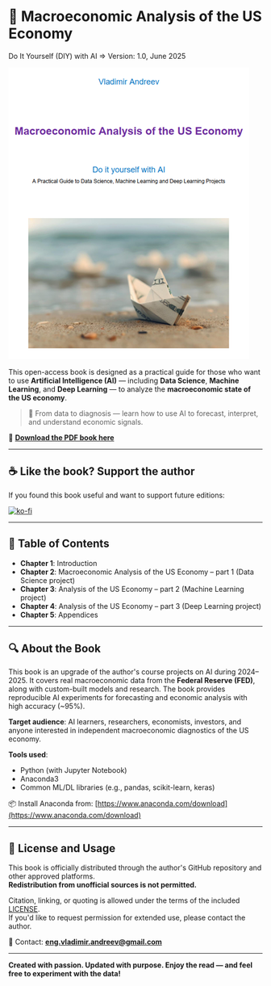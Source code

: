 # 📘 Macroeconomic Analysis of the US Economy
Do It Yourself (DIY) with AI   => Version: 1.0, June 2025

![cover](cover.png)

This open-access book is designed as a practical guide for those who want to use **Artificial Intelligence (AI)** — including **Data Science**, **Machine Learning**, and **Deep Learning** — to analyze the **macroeconomic state of the US economy**.

> 🧠 From data to diagnosis — learn how to use AI to forecast, interpret, and understand economic signals.

📄 [**Download the PDF book here**](./AI-DIY-Book.pdf)

---

## ☕ Like the book? Support the author

If you found this book useful and want to support future editions:

[![ko-fi](https://ko-fi.com/img/githubbutton_sm.svg)](https://ko-fi.com/engineer194)

---

## 📑 Table of Contents

- **Chapter 1**: Introduction
- **Chapter 2**: Macroeconomic Analysis of the US Economy – part 1 (Data Science project)
- **Chapter 3**: Analysis of the US Economy – part 2 (Machine Learning project)
- **Chapter 4**: Analysis of the US Economy – part 3 (Deep Learning project)
- **Chapter 5**: Appendices

---

## 🔍 About the Book

This book is an upgrade of the author's course projects on AI during 2024–2025. It covers real macroeconomic data from the **Federal Reserve (FED)**, along with custom-built models and research. The book provides reproducible AI experiments for forecasting and economic analysis with high accuracy (~95%).

**Target audience**: AI learners, researchers, economists, investors, and anyone interested in independent macroeconomic diagnostics of the US economy.

**Tools used**:
- Python (with Jupyter Notebook)
- Anaconda3
- Common ML/DL libraries (e.g., pandas, scikit-learn, keras)

📦 Install Anaconda from: [https://www.anaconda.com/download](https://www.anaconda.com/download)

---

## 📘 License and Usage

This book is officially distributed through the author's GitHub repository and other approved platforms.  
**Redistribution from unofficial sources is not permitted.**

Citation, linking, or quoting is allowed under the terms of the included [LICENSE](./LICENSE).  
If you'd like to request permission for extended use, please contact the author.

📧 Contact: **eng.vladimir.andreev@gmail.com**

---

**Created with passion. Updated with purpose. Enjoy the read — and feel free to experiment with the data!**
